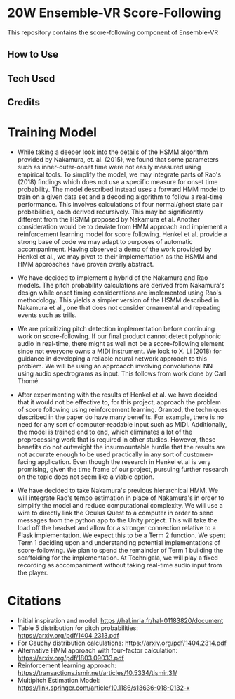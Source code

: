 # 20W Ensemble-VR Score-Following

This repository contains the score-following component of Ensemble-VR

## How to Use

## Tech Used

## Credits

# Training Model
* While taking a deeper look into the details of the HSMM algorithm provided by Nakamura, et. al. (2015), we found that
some parameters such as inner-outer-onset time were not easily measured using empirical tools. To simplify the model, we
may integrate parts of Rao's (2018) findings which does not use a specific measure for onset time probability. The model
described instead uses a forward HMM model to train on a given data set and a decoding algorithm to follow a real-time
performance. This involves calculations of four normal/ghost state pair probabilities, each derived recursively. This
may be significantly different from the HSMM proposed by Nakamura et al. Another consideration would be to deviate from
HMM approach and implement a reinforcement learning model for score following. Henkel et al. provide a strong base of
code we may adapt to purposes of automatic accompaniment. Having observed a demo of the work provided by Henkel et al.,
we may pivot to their implementation as the HSMM and HMM approaches have proven overly abstract.
* We have decided to implement a hybrid of the Nakamura and Rao models. The pitch probability calculations are derived
from Nakamura's design while onset timing considerations are implemented using Rao's methodology. This yields a simpler
version of the HSMM described in Nakamura et al., one that does not consider ornamental and repeating events such as
trills.
* We are prioritizing pitch detection implementation before continuing work on score-following. If our final product
cannot detect polyphonic audio in real-time, there might as well not be a score-following element since not everyone
owns a MIDI instrument. We look to X. Li (2018) for guidance in developing a reliable neural network approach to this
problem. We will be using an approacch involving convolutional NN using audio spectrograms as input. This follows from
work done by Carl Thomé.

* After experimenting with the results of Henkel et al. we have decided that it would not be effective to, for this project, approach the problem of score following using reinforcement learning. Granted, the techniques described in the paper do have many benefits. For example, there is no need for any sort of computer-readable input such as MIDI. Additionally, the model is trained end to end, which eliminates a lot of the preprocessing work that is required in other studies. However, these benefits do not outweight the insurmountable hurdle that the results are not accurate enough to be used practically in any sort of customer-facing application. Even though the research in Henkel et al is very promising, given the time frame of our project, pursuing further research on the topic does not seem like a viable option.

* We have decided to take Nakamura's previous hierarchical HMM. We will integrate Rao's tempo estimation in place of Nakamura's in order to simplify the model and reduce computational complexity. We will use a wire to directly link the Oculus Quest to a computer in order to send messages from the python app to the Unity project. This will take the load off the headset and allow for a stronger connection relative to a Flask implementation. We expect this to be a Term 2 function. We spent Term 1 deciding upon and understanding potential implementations of score-following. We plan to spend the remainder of Term 1 building the scaffolding for the implementation. At Technigala, we will play a fixed recording as accompaniment without taking real-time audio input from the player.

# Citations
* Initial inspiration and model: https://hal.inria.fr/hal-01183820/document
* Table 5 distribution for pitch probabilities: https://arxiv.org/pdf/1404.2313.pdf
* For Cauchy distribution calculations: https://arxiv.org/pdf/1404.2314.pdf
* Alternative HMM approach with four-factor calculation: https://arxiv.org/pdf/1803.09033.pdf
* Reinforcement learning approach: https://transactions.ismir.net/articles/10.5334/tismir.31/
* Multipitch Estimation Model: https://link.springer.com/article/10.1186/s13636-018-0132-x
